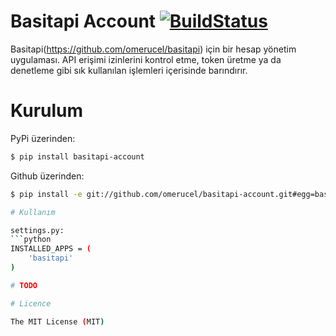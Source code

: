 # Basitapi Account [![BuildStatus](https://travis-ci.org/omerucel/basitapi-account.png)](https://travis-ci.org/omerucel/basitapi-account)

Basitapi(https://github.com/omerucel/basitapi) için bir hesap yönetim uygulaması. API erişimi izinlerini kontrol etme, token üretme ya da denetleme gibi sık kullanılan işlemleri içerisinde barındırır.

# Kurulum

PyPi üzerinden:

```bash
$ pip install basitapi-account
```

Github üzerinden:

```bash
$ pip install -e git://github.com/omerucel/basitapi-account.git#egg=basitapi-account

# Kullanım

settings.py:
```python
INSTALLED_APPS = (
    'basitapi'
)

# TODO

# Licence

The MIT License (MIT)
